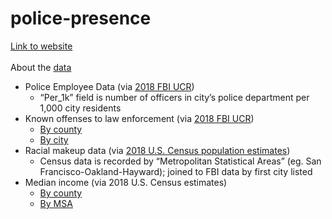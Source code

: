 # police-presence
<a href="https://vastava.github.io/police-presence/">Link to website</a><br><br>
About the <a href=https://github.com/vastava/police-presence/tree/master/data%20output>data</a>
- Police Employee Data (via <a href="https://ucr.fbi.gov/crime-in-the-u.s/2018/crime-in-the-u.s.-2018/topic-pages/police-employee-browse-by/city-agency">2018 FBI UCR</a>)
  - “Per_1k” field is number of officers in city’s police department per 1,000 city residents 
- Known offenses to law enforcement (via <a href="https://ucr.fbi.gov/crime-in-the-u.s/2018/crime-in-the-u.s.-2018/topic-pages/offenses-known-to-law-enforcement">2018 FBI UCR</a>)
  - <a href="https://ucr.fbi.gov/crime-in-the-u.s/2018/crime-in-the-u.s.-2018/tables/table-10/table-10.xls/view">By county</a>
  - <a href="https://ucr.fbi.gov/crime-in-the-u.s/2018/crime-in-the-u.s.-2018/topic-pages/offenses-known-browse-by/cities-and-counties-grouped-by-size-population-group">By city</a>
- Racial makeup data (via <a href = "https://www.census.gov/newsroom/press-kits/2019/detailed-estimates.html">2018 U.S. Census population estimates</a>) 
  - Census data is recorded by “Metropolitan Statistical Areas” (eg. San Francisco-Oakland-Hayward); joined to FBI data by first city listed
- Median income (via 2018 U.S. Census estimates)
  - <a href="https://data.census.gov/cedsci/table?t=Income%20%28Households,%20Families,%20Individuals%29&g=0100000US.050000&layer=VT_2018_050_00_PY_D1&cid=B19001B_001E&tid=ACSST5Y2018.S1903&hidePreview=false&vintage=2018">By county</a>
  - <a href="https://data.census.gov/cedsci/table?t=Income%20%28Households,%20Families,%20Individuals%29&g=0100000US.050000,.310000&layer=VT_2018_050_00_PY_D1&cid=B19001B_001E&tid=ACSST5Y2018.S1903&hidePreview=false&vintage=2018">By MSA</a>


